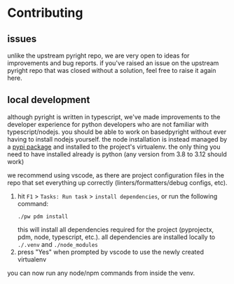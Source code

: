 # Contributing


## issues

unlike the upstream pyright repo, we are very open to ideas for improvements and bug reports. if you've raised an issue on the upstream pyright repo that was closed without a solution, feel free to raise it again here.

## local development

although pyright is written in typescript, we've made improvements to the developer experience for python developers who are not familiar with typescript/nodejs. you should be able to work on basedpyright without ever having to install nodejs yourself. the node installation is instead managed by a [pypi package](https://pypi.org/project/nodejs-bin/) and installed to the project's virtualenv. the only thing you need to have installed already is python (any version from 3.8 to 3.12 should work)

we recommend using vscode, as there are project configuration files in the repo that set everything up correctly (linters/formatters/debug configs, etc).

1. hit `F1` > `Tasks: Run task` > `install dependencies`, or run the following command:
   ```
   ./pw pdm install
   ```
   this will install all dependencies required for the project (pyprojectx, pdm, node, typescript, etc.). all dependencies are installed locally to `./.venv` and `./node_modules` 
2. press "Yes" when prompted by vscode to use the newly created virtualenv

you can now run any node/npm commands from inside the venv.
